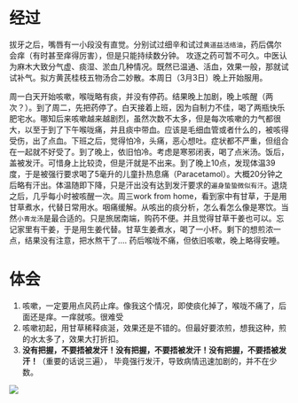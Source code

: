 # 经过
拔牙之后，嘴唇有一小段没有直觉。分别试过细辛和试过`黄道益活络油`，药后偶尔会痒（有时甚至痒得厉害），但是只能持续数分钟。 攻逐之药可暂不可久。中医认为麻木大致分气虚、痰湿、淤血几种情况。既然已温通、活血，效果一般，那就试试补气。拟方黄芪桂枝五物汤合二妙散。本周日（3月3日）晚上开始服用。

周一白天开始咳嗽，喉咙略有痰，并没有停药。结果晚上加剧，晚上咳醒（两次？）。到了周二，先把药停了。白天接着上班，因为自制力不佳，喝了两瓶快乐肥宅水。哪知后来咳嗽越来越剧烈，虽然次数不太多，但是每次咳嗽的力气都很大，以至于到了下午喉咙痛，并且痰中带血。应该是毛细血管或者什么的，被咳得受伤，出了点血。下班之后，觉得怕冷，头痛，恶心想吐。症状都不严重，但组合在一起就不好受了。到了晚上，依旧怕冷。考虑是寒邪闭表，喝了点米汤。饭后，盖被发汗。可惜身上比较烫，但是汗就是不出来。到了晚上10点，发现体温39度，于是被强行要求喝了5毫升的儿童扑热息痛（Paracetamol）。大概20分钟之后略有汗出。体温随即下降，只是汗出没有达到发汗要求的`遍身蛰蛰微似有汗`。退烧之后，几乎每小时被咳醒一次。周三work from home，看到家中有甘草，于是用甘草煮水，代替日常用水。咽痛缓解。从咳出的痰分析，怎么看怎么像是寒饮。当然`小青龙汤`是最合适的。只是旅居南端，购药不便。并且觉得甘草干姜也可以。忘记家里有干姜，于是用生姜代替。甘草生姜煮水，喝了一小杯。剩下的想煎浓一点，结果没有注意，把水熬干了....  药后喉咙不痛，但依旧咳嗽，晚上略得安睡。


# 体会
1. 咳嗽，一定要用点风药止痒。像我这个情况，即使痰化掉了，喉咙不痛了，后面还是痒。一痒就咳。很难受
2. 咳嗽初起，用甘草稀释痰涎，效果还是不错的。但最好要浓煎，想我这种，煎的水太多了，效果大打折扣。
3. **没有把握，不要捂被发汗！没有把握，不要捂被发汗！没有把握，不要捂被发汗！**（重要的话说三遍）， 毕竟强行发汗，导致病情迅速加剧的，并不在少数。


![](https://upload-images.jianshu.io/upload_images/9738519-0aabc1e8a65f3ac5.png?imageMogr2/auto-orient/strip%7CimageView2/2/w/1240)
